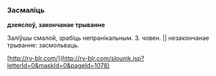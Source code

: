 ### Засмаліць
**дзеяслоў, закончанае трыванне**

Заліўшы смалой, зрабіць непранікальным. З. човен. || незакончанае трыванне: засмольваць.

<a rel="author">[http://rv-blr.com/](http://rv-blr.com/slounik.jsp?letterId=0&maskId=0&pageId=1078)</a>
